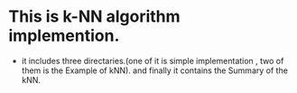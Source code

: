 # This is k-NN algorithm implemention.
- it includes three directaries.(one of it is simple implementation , two of them is the Example of kNN).
and finally it contains the Summary of the kNN.